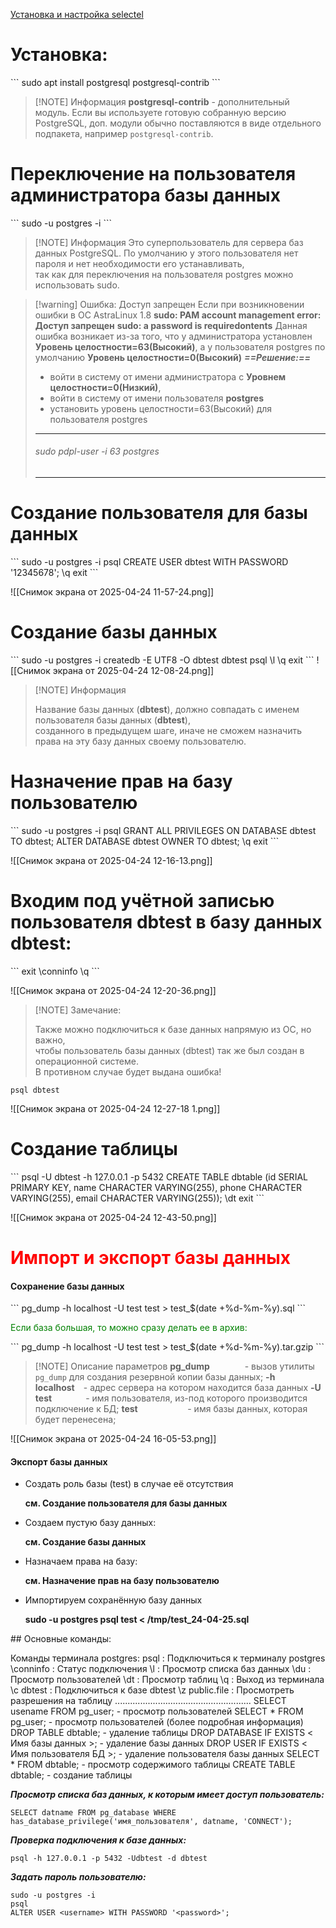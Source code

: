  [Установка и настройка selectel](https://selectel.ru/blog/tutorials/how-to-install-and-use-postgresql-on-ubuntu-20-04/)

<h1>Установка:</h1>
```
sudo apt install postgresql postgresql-contrib
```

> [!NOTE] Информация
> <b>postgresql-contrib</b> - дополнительный модуль.
> Если вы используете готовую собранную версию PostgreSQL, доп. модули обычно поставляются в виде отдельного подпакета, например `postgresql-contrib`.

<h1>Переключение на пользователя администратора базы данных</h1>
```
sudo -u postgres -i
```

> [!NOTE] Информация
> Это суперпользователь для сервера баз данных PostgreSQL. По умолчанию у этого пользователя нет пароля и нет необходимости его устанавливать, <br>так как для переключения на пользователя postgres можно использовать sudo.


> [!warning] Ошибка: Доступ запрещен
> Если при возникновении ошибки в ОС AstraLinux 1.8
> **sudo: PAM account management error: Доступ запрещен**
> **sudo: a password is requiredontents**
> Данная ошибка возникает из-за того, что у администратора установлен **Уровень целостности=63(Высокий)**,
> а у пользователя postgres по умолчанию **Уровень целостности=0(Высокий)**
> ***==Решение:==***
> 	- войти в систему от имени администратора с **Уровнем целостности=0(Низкий)**,
> 	- войти в систему от имени пользователя **postgres**
> 	- установить уровень целостности=63(Высокий) для пользователя postgres
> 	<hr>
> 		<h6>sudo pdpl-user -i 63 postgres</h6>
> 	<hr>
> 

<h1>Создание пользователя для базы данных</h1>
```
sudo -u postgres -i
psql
CREATE USER dbtest WITH PASSWORD '12345678';
\q
exit
```

![[Снимок экрана от 2025-04-24 11-57-24.png]]

<h1> Создание базы данных</h1>
```
sudo -u postgres -i
createdb -E UTF8 -O dbtest dbtest
psql
\l
\q
exit
```
![[Снимок экрана от 2025-04-24 12-08-24.png]]

> [!NOTE] Информация
> 
> Название базы данных (<b>dbtest</b>), должно совпадать с именем пользователя базы данных (<b>dbtest</b>), <br>созданного в предыдущем шаге, иначе не сможем назначить права на эту базу данных своему пользователю.
> 

<h1>Назначение прав на базу пользователю</h1>
```
sudo -u postgres -i
psql
GRANT ALL PRIVILEGES ON DATABASE dbtest TO dbtest;
ALTER DATABASE dbtest OWNER TO dbtest;
\q
exit
```

![[Снимок экрана от 2025-04-24 12-16-13.png]]

<h1>Входим под учётной записью пользователя dbtest в базу данных dbtest:</h1>
```
exit
\conninfo
\q
```

![[Снимок экрана от 2025-04-24 12-20-36.png]]


> [!NOTE] Замечание:
> <p>Также можно подключиться к базе данных напрямую из ОС, но важно, <br>чтобы пользователь базы данных (dbtest) так же был создан в операционной системе.<br>В противном случае будет выдана ошибка!</p>

```
psql dbtest
```

![[Снимок экрана от 2025-04-24 12-27-18 1.png]]

<h1>Создание таблицы</h1>
```
psql -U dbtest -h 127.0.0.1 -p 5432
CREATE TABLE dbtable (id SERIAL PRIMARY KEY, name CHARACTER VARYING(255), phone CHARACTER VARYING(255), email CHARACTER VARYING(255));
\dt
exit
```

![[Снимок экрана от 2025-04-24 12-43-50.png]]

<h1><font color="red"> Импорт и экспорт базы данных</font></h1>
<h4>Сохранение базы данных</h4>
```
pg_dump -h localhost -U test test > test_$(date +%d-%m-%y).sql
```

<p><font color="green">Если база большая, то можно сразу делать ее в архив:</font></p>
```
pg_dump -h localhost -U test test > test_$(date +%d-%m-%y).tar.gzip 
```

> [!NOTE] Описание параметров
> <b>pg_dump</b>&emsp;&emsp;&emsp;&emsp;- вызов утилиты `pg_dump` для создания резервной копии базы данных;
> <b>-h localhost</b>&emsp;- адрес сервера на котором находится база данных
> <b>-U test</b>&emsp;&ensp;&ensp;&ensp;&ensp;&ensp;&thinsp;&thinsp;- имя пользователя, из-под которого производится подключение к БД;
> <b>test</b>&emsp;&emsp;&emsp;&emsp;&emsp;&ensp;&thinsp;- имя базы данных, которая будет перенесена;

![[Снимок экрана от 2025-04-24 16-05-53.png]]
<h4>Экспорт базы данных</h4>
<ul>
<li>Создать роль базы (test) в случае её отсутствия</li>
<p><b>см. Создание пользователя для базы данных</b></p>
<li>Создаем пустую базу данных:</li>
<p><b>см. Создание базы данных</b></p>
<li>Назначаем права на базу:</li>
<p><b>см. Назначение прав на базу пользователю</b></p>
<li>Импортируем сохранённую базу данных</li>
<p><b>sudo -u postgres psql test < /tmp/test_24-04-25.sql </b></p>
</ul>
## Основные команды:

Команды терминала postgres:
	psql      : Подключиться к терминалу postgres
	\conninfo : Статус подключения
	\l        : Просмотр списка баз данных
	\du       : Просмотр пользователей
	\dt       : Просмотр таблиц
	\q        : Выход из терминала
	\с dbtest : Подключиться к базе dbtest
	\z public.file : Просмотреть разрешения на таблицу
	......................................................
	SELECT usename FROM pg_user;                  - просмотр пользователей
	SELECT \* FROM pg_user;                        - просмотр пользователей (более подробная информация)
	DROP TABLE dbtable;                           - удаление таблицы
	DROP DATABASE IF EXISTS < Имя базы данных >;  - удаление базы данных
	DROP USER IF EXISTS < Имя пользователя БД >;  - удаление пользователя базы данных
	SELECT * FROM dbtable;                        - просмотр содержимого таблицы 
	CREATE TABLE dbtable;                         - создание таблицы

***Просмотр списка баз данных, к которым имеет доступ пользователь:***
```
SELECT datname FROM pg_database WHERE has_database_privilege('имя_пользователя', datname, 'CONNECT');
```

***Проверка подключения к базе данных:***
```
psql -h 127.0.0.1 -p 5432 -Udbtest -d dbtest
```

***Задать пароль пользователю:***

```
sudo -u postgres -i
psql
ALTER USER <username> WITH PASSWORD '<password>';
```
